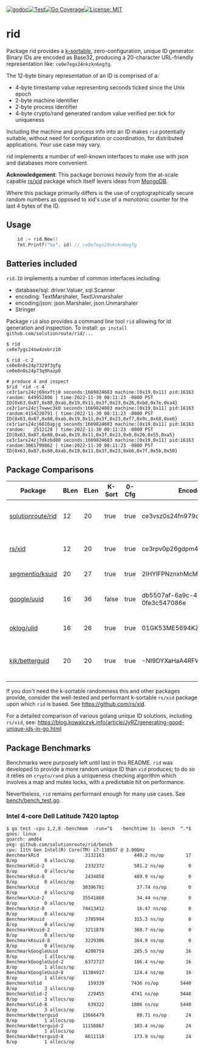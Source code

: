 [![godoc](http://img.shields.io/badge/godev-reference-blue.svg?style=flat)](https://pkg.go.dev/github.com/solutionroute/rid?tab=doc)[![Test](https://github.com/solutionroute/rid/actions/workflows/test.yaml/badge.svg)](https://github.com/solutionroute/rid/actions/workflows/test.yaml)[![Go Coverage](https://img.shields.io/badge/coverage-98.3%25-brightgreen.svg?style=flat)](http://gocover.io/github.com/solutionroute/rid)[![License: MIT](https://img.shields.io/badge/License-MIT-yellow.svg)](https://opensource.org/licenses/MIT)

# rid

Package rid provides a [k-sortable](https://en.wikipedia.org/wiki/K-sorted_sequence),
zero-configuration, unique ID generator.  Binary IDs are encoded as Base32,
producing a 20-character URL-friendly representation like: `ce0e7egs24nkzkn6egfg`.

The 12-byte binary representation of an ID is comprised of a:

- 4-byte timestamp value representing seconds ticked since the Unix epoch
- 2-byte machine identifier
- 2-byte process identifier
- 4-byte crypto/rand generated random value verified per tick for uniqueness

Including the machine and process info into an ID makes `rid` potentially
suitable, without need for configuration or coordination, for distributed
applications. Your use case may vary.

rid implements a number of well-known interfaces to make use with json
and databases more convenient.

**Acknowledgement**: This package borrows _heavily_ from the at-scale capable
[rs/xid](https://github.com/rs/xid) package which itself levers ideas from
[MongoDB](https://docs.mongodb.com/manual/reference/method/ObjectId/).

Where this package primarily differs is the use of cryptographically secure
random numbers as opposed to xid's use of a monotonic counter for the last 4
bytes of the ID.

## Usage

```go
    id := rid.New()
    fmt.Printf("%s", id) // ce0e7egs24nkzkn6egfg
```

## Batteries included

`rid.ID` implements a number of common interfaces including:

- database/sql: driver.Valuer, sql.Scanner
- encoding: TextMarshaler, TextUnmarshaler
- encoding/json: json.Marshaler, json.Unmarshaler
- Stringer

Package `rid` also provides a command line tool `rid` allowing for id generation
and inspection. To install: `go install github.com/solutionroute/rid/...`

    $ rid
    ce0e7ygs24nw4zebrz10

    $ rid -c 2
    ce0e8n0s24p7329f3gfg
    ce0e8n0s24p73q9hazp0

    # produce 4 and inspect
    $rid `rid -c 4`
    ce3r1ars24zj69nxftj0 seconds:1669824683 machine:[0x19,0x11] pid:16163 random: 649952806 | time:2022-11-30 08:11:23 -0800 PST ID{0x63,0x87,0x80,0xab,0x19,0x11,0x3f,0x23,0x26,0xbd,0x7e,0xa4}
    ce3r1ars24zj7xwwc3k0 seconds:1669824683 machine:[0x19,0x11] pid:16163 random:4154220791 | time:2022-11-30 08:11:23 -0800 PST ID{0x63,0x87,0x80,0xab,0x19,0x11,0x3f,0x23,0xf7,0x9c,0x60,0xe6}
    ce3r1ars24zj6016apjg seconds:1669824683 machine:[0x19,0x11] pid:16163 random:   2512128 | time:2022-11-30 08:11:23 -0800 PST ID{0x63,0x87,0x80,0xab,0x19,0x11,0x3f,0x23,0x0,0x26,0x55,0xa5}
    ce3r1ars24zj7dkzbd80 seconds:1669824683 machine:[0x19,0x11] pid:16163 random:3061799862 | time:2022-11-30 08:11:23 -0800 PST ID{0x63,0x87,0x80,0xab,0x19,0x11,0x3f,0x23,0xb6,0x7f,0x5b,0x50}

## Package Comparisons

| Package                                                   |BLen|ELen| K-Sort| 0-Cfg | Encoded ID                           | Method     | Components |
|-----------------------------------------------------------|----|----|-------|-------|--------------------------------------|------------|------------|
| [solutionroute/rid](https://github.com/solutionroute/rid) | 12 | 20 |  true |  true | ce3vsz0s24fn979qfjpg                 | crypt/rand | ts(seconds) : machine ID : process ID : random |
| [rs/xid](https://github.com/rs/xid)                       | 12 | 20 |  true |  true | ce3rpv0p26gdpm40gbv0                 | counter    | ts(seconds) : machine ID : process ID : counter |
| [segmentio/ksuid](https://github.com/segmentio/ksuid)     | 20 | 27 |  true |  true | 2IHYlFPNznxhMcMpdi4ppCtwJWZ          | random     | ts(seconds) : random |
| [google/uuid](https://github.com/google/uuid)             | 16 | 36 | false |  true | db5507af-6a9c-40ea-899b-0fe3c547086e | crypt/rand | (v4) version + variant + 122 bits random |
| [oklog/ulid](https://github.com/oklog/ulid)               | 16 | 26 |  true |  true | 01GK53ME5694KZW2NS79RK70BT           | crypt/rand | ts(ms) : choice of random |
| [kjk/betterguid](https://github.com/kjk/betterguid)       | 20 | 20 |  true |  true | -NI9DYXaHaA4RFWy_R1l                 | counter    | ts(ms) + per-ms math/rand initialized counter |

If you don't need the k-sortable randomness this and other packages provide,
consider the well-tested and performant k-sortable `rs/xid` package
upon which `rid` is based. See https://github.com/rs/xid.

For a detailed comparison of various golang unique ID solutions, including `rs/xid`, see:
https://blog.kowalczyk.info/article/JyRZ/generating-good-unique-ids-in-go.html

## Package Benchmarks

Benchmarks were purposely left until last in this README. `rid` was developed to
provide a more random unique ID than `xid` produces; to do so it relies on
`crypto/rand` plus a uniqueness checking algorithm which involves a map and
mutex locks, with a predictable hit on performance.

Nevertheless, `rid` remains performant enough for many use cases. See 
[bench/bench_test.go](bench/bench_test.go).

### Intel 4-core Dell Latitude 7420 laptop

    $ go test -cpu 1,2,8 -benchmem  -run=^$   -benchtime 1s -bench  ^.*$ 
    goos: linux
    goarch: amd64
    pkg: github.com/solutionroute/rid/bench
    cpu: 11th Gen Intel(R) Core(TM) i7-1185G7 @ 3.00GHz
    BenchmarkRid            	 3132163	       440.2 ns/op	      17 B/op	       0 allocs/op
    BenchmarkRid-2          	 2332372	       501.2 ns/op	       0 B/op	       0 allocs/op
    BenchmarkRid-8          	 2434858	       489.9 ns/op	       0 B/op	       0 allocs/op
    BenchmarkXid            	30396781	        37.74 ns/op	       0 B/op	       0 allocs/op
    BenchmarkXid-2          	35541860	        34.44 ns/op	       0 B/op	       0 allocs/op
    BenchmarkXid-8          	74413412	        16.47 ns/op	       0 B/op	       0 allocs/op
    BenchmarkKsuid          	 3705994	       315.3 ns/op	       0 B/op	       0 allocs/op
    BenchmarkKsuid-2        	 3211878	       368.7 ns/op	       0 B/op	       0 allocs/op
    BenchmarkKsuid-8        	 3229306	       364.9 ns/op	       0 B/op	       0 allocs/op
    BenchmarkGoogleUuid     	 4200759	       285.5 ns/op	      16 B/op	       1 allocs/op
    BenchmarkGoogleUuid-2   	 6372727	       186.4 ns/op	      16 B/op	       1 allocs/op
    BenchmarkGoogleUuid-8   	11384917	       124.4 ns/op	      16 B/op	       1 allocs/op
    BenchmarkUlid           	  159339	      7436 ns/op	    5440 B/op	       3 allocs/op
    BenchmarkUlid-2         	  229455	      4741 ns/op	    5440 B/op	       3 allocs/op
    BenchmarkUlid-8         	  639322	      1806 ns/op	    5440 B/op	       3 allocs/op
    BenchmarkBetterguid     	13666479	        80.71 ns/op	      24 B/op	       1 allocs/op
    BenchmarkBetterguid-2   	11158867	       103.4 ns/op	      24 B/op	       1 allocs/op
    BenchmarkBetterguid-8   	 6611118	       173.9 ns/op	      24 B/op	       1 allocs/op
